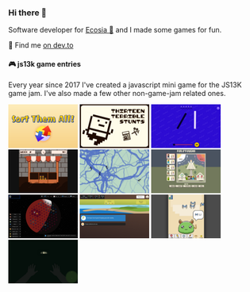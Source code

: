 ### Hi there 👋

Software developer for [Ecosia 🌳](https://ecosia.org/) and I made some games for fun.

📝 Find me [on dev.to](https://dev.to/mrlopis)

#### 🎮 js13k game entries

Every year since 2017 I've created a javascript mini game for the JS13K game jam.
I've also made a few other non-game-jam related ones.

[![sort-them-all](sortthemall.png)](https://github.com/lopis/sort-them-all/#readme)
[![thirteen-terrible-stunts](thirteen-terrible-stunts.png)](https://github.com/lopis/thirteen-terrible-stunts/#readme)
[![synaptic-harmonics](synaptic.png)](https://github.com/lopis/synaptic-harmonics/#readme)
[![market-street-tycoon](market.png)](https://github.com/lopis/market-street-tycoon/#readme)
[![ants](ants.png)](https://github.com/lopis/ants/#readme)
[![for-o-fourgh](for-o-fourgh.png)](https://github.com/lopis/for-o-fourgh/#readme)
[![planet-b](mars.png)](https://github.com/lopis/mars/#readme)
[![regresso](regresso.png)](https://github.com/lopis/regresso/#readme)
[![signalmon](signalmon.png)](https://github.com/lopis/signalmon/#readme)
[![hoosdere](hoosdere.png)](https://github.com/lopis/hoosdere/#readme)
